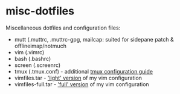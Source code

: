 misc-dotfiles
=============

Miscellaneous dotfiles and configuration files:

- mutt (.muttrc, .muttrc-gpg, mailcap: suited for sidepane patch & offlineimap/notmuch
- vim (.vimrc)
- bash (.bashrc)
- screen (.screenrc)
- tmux (.tmux.conf) - additional [tmux configuration guide](https://hobo.house/2016/07/16/tmux-for-gnu-screen-refugees-and-vim-users/)
- vimfiles.tar - ['light' version](https://hobo.house/2016/04/09/trick-out-your-vim-editor/) of my vim configuration
- vimfiles-full.tar - ['full' version](https://hobo.house/2016/04/09/trick-out-your-vim-editor/) of my vim configuration
